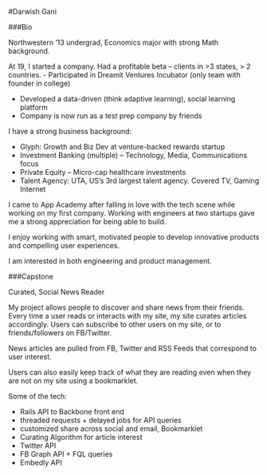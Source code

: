 #Darwish Gani

###Bio

Northwestern ‘13 undergrad, Economics major with strong Math background. 

At 19, I started a company. Had a profitable beta – clients in >3 states, > 2 countries. - Participated in Dreamit Ventures Incubator (only team with founder in college)
- Developed a data-driven (think adaptive learning), social learning platform
- Company is now run as a test prep company by friends

I have a strong business background: 
- Glyph: Growth and Biz Dev at venture-backed rewards startup 
- Investment Banking (multiple) – Technology, Media, Communications focus 
- Private Equity – Micro-cap healthcare investments 
- Talent Agency: UTA, US’s 3rd largest talent agency. Covered TV, Gaming Internet

I came to App Academy after falling in love with the tech scene while working on my first company. Working with engineers at two startups gave me a strong appreciation for being able to build.  

I enjoy working with smart, motivated people to develop innovative products and compelling user experiences. 

I am interested in both engineering and product management.  

###Capstone

Curated, Social News Reader 

My project allows people to discover and share news from their friends. Every time a user reads or interacts with my site, my site curates articles accordingly. Users can subscribe to other users on my site, or to friends/followers on FB/Twitter. 

News articles are pulled from FB, Twitter and RSS Feeds that correspond to user interest.  

Users can also easily keep track of what they are reading even when they are not on my site using a bookmarklet. 

Some of the tech: 
* Rails API to Backbone front end
* threaded requests + delayed jobs for API queries 
* customized share across social and email, Bookmarklet
* Curating Algorithm for article interest
* Twitter API
* FB Graph API + FQL queries
* Embedly API
 
